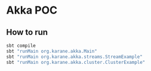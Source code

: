 # Akka POC

## How to run

```bash
sbt compile
sbt "runMain org.karane.akka.Main"
sbt "runMain org.karane.akka.streams.StreamExample"
sbt "runMain org.karane.akka.cluster.ClusterExample"
```